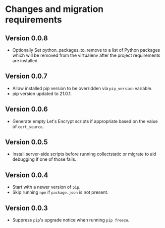 # Changes and migration requirements

## Version 0.0.8

* Optionally Set python_packages_to_remove to a list of Python packages which
  will be removed from the virtualenv after the project requirements are
  installed.

## Version 0.0.7

* Allow installed pip version to be overridden via `pip_version` variable.
* pip version updated to 21.0.1.

## Version 0.0.6

* Generate empty Let's Encrypt scripts if appropriate based on the value of
  `cert_source`.

## Version 0.0.5

* Install server-side scripts before running collectstatic or migrate
  to aid debugging if one of those fails.

## Version 0.0.4

* Start with a newer version of `pip`.
* Skip running `npm` if `package.json` is not present.

## Version 0.0.3

* Suppress `pip`'s upgrade notice when running `pip freeze`.
